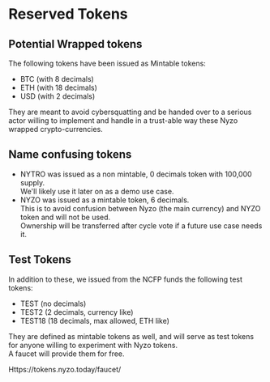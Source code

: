 # Reserved Tokens

## Potential Wrapped tokens

The following tokens have been issued as Mintable tokens:  
- BTC (with 8 decimals)
- ETH (with 18 decimals)
- USD (with 2 decimals)

They are meant to avoid cybersquatting and be handed over to a serious actor willing to implement and handle in a trust-able way these Nyzo wrapped crypto-currencies.

## Name confusing tokens

- NYTRO was issued as a non mintable, 0 decimals token with 100,000 supply.   
  We'll likely use it later on as a demo use case.
- NYZO was issued as a mintable token, 6 decimals.  
  This is to avoid confusion between Nyzo (the main currency) and NYZO token and will not be used.  
  Ownership will be transferred after cycle vote if a future use case needs it.

## Test Tokens
  
In addition to these, we issued from the NCFP funds the following test tokens:
- TEST  (no decimals)
- TEST2   (2 decimals, currency like)
- TEST18   (18 decimals, max allowed, ETH like)

They are defined as mintable tokens as well, and will serve as test tokens for anyone willing to experiment with Nyzo tokens.   
A faucet will provide them for free.

Https://tokens.nyzo.today/faucet/
